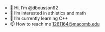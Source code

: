 - 👋 Hi, I’m @dbousson92
- 👀 I’m interested in athletics and math
- 🌱 I’m currently learning C++ 
- 📫 How to reach me 1261164@macomb.edu

<!---
dbousson92/dbousson92 is a ✨ special ✨ repository because its `README.md` (this file) appears on your GitHub profile.
You can click the Preview link to take a look at your changes.
--->

